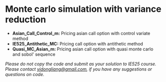 # Monte carlo simulation with variance reduction
- **Asian_Call_Control_m:** Pricing asian call option with control variate method
- **IE525_Antithetic_MC:** Pricing call option with antithetic method
- **Quasi_MC_Asian_m:** Pricing asian call option with quasi monte carlo and sobol' sequence

*Please do not copy the code and submit as your solution to IE525 course.
Please contact yidongliang@gmail.com, if you have any suggestions or questions on code.*
